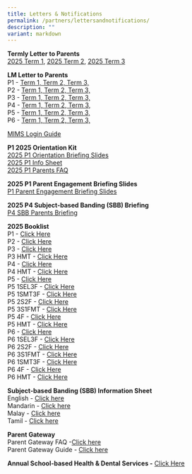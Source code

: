 ```yaml
---
title: Letters & Notifications
permalink: /partners/lettersandnotifications/
description: ""
variant: markdown
---
```

**Termly Letter to Parents**
<br>
[2025 Term 1](/files/2025%20Comms/Letter%20to%20Parent/2025_Term_1_Letter_to_Parent.pdf), [2025 Term 2](/files/2025%20Comms/Letter%20to%20Parent/Term_2_Letter_to_Parents_2025.pdf), [2025 Term 3](/files/2025%20Comms/T3/2025_Term_3_Letter_to_Parents.pdf)

**LM Letter to Parents**
<br>
P1 - [Term 1, ](/files/2025%20Comms/LM%20Letter/P1_Term_1_Level_Letter_2025.pdf) [Term 2,](/files/2025%20Comms/LM%20Letter%20T2/P1_Term_2_Level_Letter_2025.pdf)[ Term 3,](/files/2025%20Comms/T3/P1_Term_3_Level_Letter_2025.pdf)
<br>
P2 - [Term 1, ](/files/2025%20Comms/LM%20Letter/P2_Term_1_Level_Letter_2025.pdf) [Term 2,](/files/2025%20Comms/LM%20Letter%20T2/P2_Term_2_Level_Letter_2025.pdf)[ Term 3,](/files/2025%20Comms/T3/P2_Term_3_Level_Letter_2025.pdf)
<br>
P3 - [Term 1, ](/files/2025%20Comms/LM%20Letter/P3_Term_1_Level_Letter_2025.pdf) [Term 2,](/files/2025%20Comms/LM%20Letter%20T2/P3_Term_2_Level_Letter_2025.pdf)[ Term 3,](/files/2025%20Comms/T3/P3_Term_3_Level_Letter_2025.pdf)
<br>
P4 - [Term 1, ](/files/2025%20Comms/LM%20Letter/P4_Term_1_Level_Letter_2025.pdf) [Term 2,](/files/2025%20Comms/LM%20Letter%20T2/P4_Term_2_Level_Letter_2025.pdf)[ Term 3,](/files/2025%20Comms/T3/P4_Term_3_Level_Letter_2025.pdf)
<br>
P5 - [Term 1, ](/files/2025%20Comms/LM%20Letter/P5_Term_1_Level_Letter_2025.pdf) [Term 2,](/files/2025%20Comms/LM%20Letter%20T2/P5_Term_2_Level_Letter_2025.pdf)[ Term 3,](/files/2025%20Comms/T3/P5_Term_3_Level_Letter_2025.pdf)
<br>
P6 - [Term 1, ](/files/2025%20Comms/LM%20Letter/P6_Term_1_Level_Letter_2025.pdf) [Term 2,](/files/2025%20Comms/LM%20Letter%20T2/P6_Term_2_Level_Letter_2025.pdf)[ Term 3,](/files/2025%20Comms/T3/P6_Term_3_Level_Letter_2025.pdf)

[MIMS Login Guide](/files/2024%20LM%20Letter/Term%202/MIMS_login_guide.pdf)

**P1 2025 Orientation Kit**<br>
[2025 P1 Orientation Briefing Slides](/files/2025%20Booklist/2025P1/P1_2025_Orientation_compressed.pdf)<br>
[2025 P1 Info Sheet](/files/2025%20Booklist/2025P1/P1_Information_Sheet__1_2025_.pdf)<br>
[2025 P1 Parents FAQ](/files/2025%20Booklist/2025P1/Primary_1_Parents_FAQ_2025.pdf)

**2025 P1 Parent Engagement Briefing Slides**<br>
[P1 Parent Engagement Briefing Slides](/files/2025%20Comms/P1_Parents_Engagement_Consolidated_Slide_Deck.pdf)

**2025 P4 Subject-based Banding (SBB) Briefing**<br>
[P4 SBB Parents Briefing](/files/2025%20Comms/P4_SBB_Parents_Briefing_Final_for_Website_compressed.pdf)


**2025 Booklist**  
P1 - [Click Here](/files/2025%20Booklist/Ngee_Ann_Booklist_2025_Primary_1.pdf)
<br>P2 - [Click Here](/files/2025%20Booklist/Ngee_Ann_Booklist_2025_Primary_2.pdf)
<br>P3 - [Click Here](/files/2025%20Booklist/Ngee_Ann_Booklist_2025_Primary_3.pdf)
<br>P3 HMT - [Click Here](/files/2025%20Booklist/Ngee_Ann_Booklist_2025_Primary_3HMT.pdf)
<br>P4 - [Click Here](/files/2025%20Booklist/Ngee_Ann_Booklist_2025_Primary_4.pdf)
<br>P4 HMT - [Click Here](/files/2025%20Booklist/Ngee_Ann_Booklist_2025_Primary_4HMT.pdf)
<br>P5 - [Click Here](/files/2025%20Booklist/Ngee_Ann_Booklist_2025_Primary_5_4S.pdf)
<br>P5 1SEL3F - [Click Here](/files/2025%20Booklist/Ngee_Ann_Booklist_2025_Primary_5_1SEL3F.pdf)
<br>P5 1SMT3F - [Click Here](/files/2025%20Booklist/Ngee_Ann_Booklist_2025_Primary_5_1SMT3F.pdf)
<br>P5 2S2F - [Click Here](/files/2025%20Booklist/Ngee_Ann_Booklist_2025_Primary_5_2S2F.pdf)
<br> P5 3S1FMT - [Click Here](/files/2025%20Booklist/Ngee_Ann_Booklist_2025_Primary_5_3S1FMT.pdf)
<br>P5 4F - [Click Here](/files/2025%20Booklist/Ngee_Ann_Booklist_2025_Primary_5_4F.pdf)
<br> P5 HMT - [Click Here](/files/2025%20Booklist/Ngee_Ann_Booklist_2025_Primary_5HMT.pdf)
<br>P6 - [Click Here](/files/2025%20Booklist/Ngee_Ann_Booklist_2025_Primary_6_4S.pdf)
<br>P6 1SEL3F - [Click Here](/files/2025%20Booklist/Ngee_Ann_Booklist_2025_Primary_6_1SEL3F.pdf)
<br>P6 2S2F - [Click Here](/files/2025%20Booklist/Ngee_Ann_Booklist_2025_Primary_6_2S2F.pdf)
<br> P6 3S1FMT - [Click Here](/files/2025%20Booklist/Ngee_Ann_Booklist_2025_Primary_6_3S1FMT.pdf)
<br> P6 1SMT3F - [Click Here](/files/2025%20Booklist/Ngee_Ann_Booklist_2025_Primary_6_1SMT3F.pdf)
<br>P6 4F - [Click Here](/files/2025%20Booklist/Ngee_Ann_Booklist_2025_Primary_6_4F.pdf)
<br>P6 HMT - [Click Here](/files/2025%20Booklist/Ngee_Ann_Booklist_2025_Primary_6HMT.pdf)

**Subject-based Banding (SBB) Information Sheet**
<br>
English -&nbsp;[Click here](/files/MOE_SBB_ENG_revised%201%20Mar%202018.pdf)
<br>
Mandarin -&nbsp;[Click here](/files/MOE_SBB_CHI_revised%201%20Mar%202018.pdf)
<br>
Malay -&nbsp;[Click here](/files/MOE_SBB_ML_revised%201%20Mar%202018.pdf)
<br>
Tamil -&nbsp;[Click here](/files/MOE_SBB_TL_revised%201%20Mar%202018.pdf)

**Parent Gateway**
<br>
Parent Gateway FAQ -[Click here](https://pg.moe.edu.sg/faq)
<br>
Parent Gateway Guide -&nbsp;[Click here](/files/Parents%20Gateway%20User%20Guide.pdf)

**Annual School-based Health &amp; Dental Services -**&nbsp;[Click Here](/files/Letter%20to%20P1%20Parents_Final.pdf)